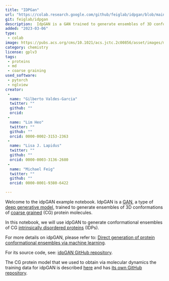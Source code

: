 ```yaml
---
title: "IDPGan"
url: "https://colab.research.google.com/github/feiglab/idpgan/blob/main/notebooks/idpgan_experiments.ipynb#scrollTo=19c1dddb"
git: feiglab/idpgan
description:  IdpGAN is a GAN trained to generate ensembles of 3D conformations of coarse grained (CG) protein molecules
added: "2023-03-06"
type: 
 - colab
image: https://pubs.acs.org/cms/10.1021/acs.jctc.2c00856/asset/images/medium/ct2c00856_0008.gif
category: chemistry
license: gplv3
tags: 
 - proteins
 - md
 - coarse graining
used_software:
 - pytorch
 - nglview
creator: 
 - 
  name: "Gilberto Valdes-Garcia"
  twitter: ""
  github: ""
  orcid: 
 - 
  name: "Lim Heo"
  twitter: ""
  github: ""
  orcid: 0000-0002-3153-2363
 - 
  name: "Lisa J. Lapidus"
  twitter: ""
  github: ""
  orcid: 0000-0003-3136-2680
 - 
  name: "Michael Feig"
  twitter: ""
  github: ""
  orcid: 0000-0001-9380-6422

---
```

Welcome to the idpGAN example notebook. IdpGAN is a [GAN](https://arxiv.org/abs/1701.00160), a type of [deep generative model](https://sites.google.com/view/berkeley-cs294-158-sp20/home), trained to generate ensembles of 3D conformations of [coarse grained](https://pubmed.ncbi.nlm.nih.gov/27333362/) (CG) protein molecules.

In this notebook, we will use idpGAN to generate conformational ensembles of CG [intrinsically disordered proteins](https://en.wikipedia.org/wiki/Intrinsically_disordered_proteins) (IDPs).

For more details on idpGAN, please refer to: [Direct generation of protein conformational ensembles via machine learning](https://www.biorxiv.org/content/10.1101/2022.06.18.496675v1).

For its source code, see: [idpGAN GitHub repository](https://github.com/feiglab/idpgan).

The CG protein model that we used to obtain via molecular dynamics the training data for idpGAN is described [here](https://www.biorxiv.org/content/10.1101/2022.08.19.504518v1) and has [its own GitHub repository](https://github.com/feiglab/cocomo).
